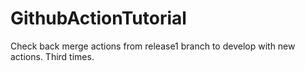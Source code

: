 # GithubActionTutorial
 Check back merge actions from release1 branch to develop with new actions. Third times.
